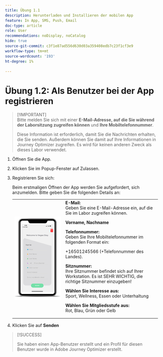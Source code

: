 ```yaml
---
title: Übung 1.1
description: Herunterladen und Installieren der mobilen App
feature: In App, SMS, Push, Email
doc-type: article
role: User
recommendations: noDisplay, noCatalog
hide: true
source-git-commit: c3f1e87ad556d630d03a359408edb7c23f1cf3e9
workflow-type: tm+mt
source-wordcount: '193'
ht-degree: 1%

---
```



# Übung 1.2: Als Benutzer bei der App registrieren

>[!IMPORTANT]\
>Bitte melden Sie sich mit einer **E-Mail-Adresse, auf die Sie während der Laborsitzung zugreifen können** und **Ihre Mobiltelefonnummer**.
>
> Diese Information ist erforderlich, damit Sie die Nachrichten erhalten, die Sie senden. Außerdem können Sie damit auf Ihre Informationen in Journey Optimizer zugreifen. Es wird für keinen anderen Zweck als dieses Labor verwendet.

1. Öffnen Sie die App.
1. Klicken Sie im Popup-Fenster auf Zulassen.
1. Registrieren Sie sich:

   Beim erstmaligen Öffnen der App werden Sie aufgefordert, sich anzumelden. Bitte geben Sie die folgenden Details an:

   <table>
    <tr>
    <td>
    <div>
    <img alt="App-Registrierung" src="../assets/1-2.png"/> 
    </div>
    </td>
    <td>
    <strong>E-Mail: </strong><br>Geben Sie eine E-Mail-Adresse ein, auf die Sie im Labor zugreifen können.
    </p><p>
    <strong>Vorname, Nachname </strong>
    </p><p>
    <strong>Telefonnummer: </strong> <br>Geben Sie Ihre Mobiltelefonnummer im folgenden Format ein: 
    <p>+16501245566 (+Telefonnummer des Landes).
    </p><p>
    <strong>Sitznummer: </strong><br>Ihre Sitznummer befindet sich auf Ihrer Workstation. Es ist SEHR WICHTIG, die richtige Sitznummer einzugeben!
    </p><p>
    <strong>Wählen Sie Interesse aus: </strong></br>Sport, Wellness, Essen oder Unterhaltung
    </p><p>
    <strong>Wählen Sie Mitgliedsstufe aus: </strong></br>Rot, Blau, Grün oder Gelb</p>
    </td>
    </tr>
    </table>

1. Klicken Sie auf **Senden**

>[!SUCCESS]
>
>Sie haben einen App-Benutzer erstellt und ein Profil für diesen Benutzer wurde in Adobe Journey Optimizer erstellt.
